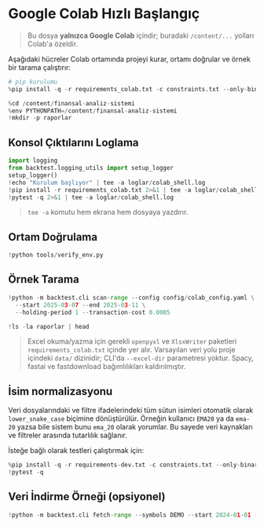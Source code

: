# Google Colab Hızlı Başlangıç

> Bu dosya **yalnızca Google Colab** içindir; buradaki `/content/...` yolları Colab'a özeldir.

Aşağıdaki hücreler Colab ortamında projeyi kurar, ortamı doğrular ve örnek bir tarama çalıştırır:

```python
# pip kurulumu
%pip install -q -r requirements_colab.txt -c constraints.txt --only-binary=:all:

%cd /content/finansal-analiz-sistemi
%env PYTHONPATH=/content/finansal-analiz-sistemi
!mkdir -p raporlar
```

## Konsol Çıktılarını Loglama

```python
import logging
from backtest.logging_utils import setup_logger
setup_logger()
!echo "Kurulum başlıyor" | tee -a loglar/colab_shell.log
!pip install -r requirements_colab.txt 2>&1 | tee -a loglar/colab_shell.log
!pytest -q 2>&1 | tee -a loglar/colab_shell.log
```

> `tee -a` komutu hem ekrana hem dosyaya yazdırır.

## Ortam Doğrulama

```python
!python tools/verify_env.py
```

## Örnek Tarama

```python
!python -m backtest.cli scan-range --config config/colab_config.yaml \
  --start 2025-03-07 --end 2025-03-11 \
  --holding-period 1 --transaction-cost 0.0005

!ls -la raporlar | head
```

> Excel okuma/yazma için gerekli `openpyxl` ve `XlsxWriter` paketleri `requirements_colab.txt` içinde yer alır.
> Varsayılan veri yolu proje içindeki `data/` dizinidir; CLI'da `--excel-dir` parametresi yoktur.
> Spacy, fastai ve fastdownload bağımlılıkları kaldırılmıştır.

## İsim normalizasyonu

Veri dosyalarındaki ve filtre ifadelerindeki tüm sütun isimleri otomatik olarak
`lower_snake_case` biçimine dönüştürülür. Örneğin kullanıcı `EMA20` ya da
`ema-20` yazsa bile sistem bunu `ema_20` olarak yorumlar. Bu sayede veri
kaynakları ve filtreler arasında tutarlılık sağlanır.

İsteğe bağlı olarak testleri çalıştırmak için:

```python
%pip install -q -r requirements-dev.txt -c constraints.txt --only-binary=:all:
!pytest -q
```

## Veri İndirme Örneği (opsiyonel)

```python
!python -m backtest.cli fetch-range --symbols DEMO --start 2024-01-01 --end 2024-01-05 --provider stub
```
